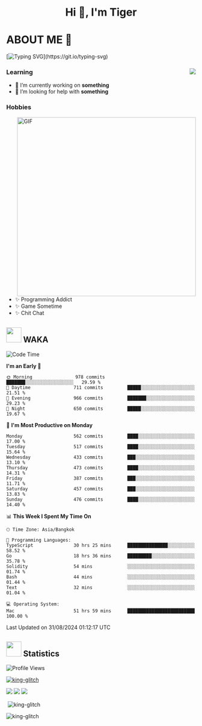 <h1 align="center">Hi 👋, I'm Tiger</h1>




# ABOUT ME 💬

[![Typing SVG](https://readme-typing-svg.herokuapp.com?color=22F771&vCenter=true&lines=A+perssionate+developer+from+nowhere.)](https://git.io/typing-svg)

<div>
 <img align="right" src="https://spotify-github-profile.vercel.app/api/view?uid=12129734423&cover_image=false&theme=default&bar_color=22d016&bar_color_cover=true" />
 <h3>Learning</h3>
 
 <ul>
  <li>🔭 I’m currently working on <b>something</b></li>
  <li>🤝 I’m looking for help with <b>something</b></li>
 </ul>
 
</div>
<div>
 <h3>Hobbies</h3>
 <img align="right" height="475px"  alt="GIF" src="https://i.pinimg.com/originals/1f/b7/db/1fb7dbee557e5ed509f7517da8a84d58.gif" />
 <ul>
  <li>✨ Programming Addict</li>
  <li>✨ Game Sometime</li>
  <li>✨ Chit Chat</li>
 </ul>
 
</div>



## <img height="40" src="https://raw.githubusercontent.com/innng/innng/master/assets/kyubey.gif"/> WAKA

<!--START_SECTION:waka-->
![Code Time](http://img.shields.io/badge/Code%20Time-2%2C286%20hrs%2035%20mins-blue)

**I'm an Early 🐤** 

```text
🌞 Morning                978 commits         ███████░░░░░░░░░░░░░░░░░░   29.59 % 
🌆 Daytime                711 commits         █████░░░░░░░░░░░░░░░░░░░░   21.51 % 
🌃 Evening                966 commits         ███████░░░░░░░░░░░░░░░░░░   29.23 % 
🌙 Night                  650 commits         █████░░░░░░░░░░░░░░░░░░░░   19.67 % 
```
📅 **I'm Most Productive on Monday** 

```text
Monday                   562 commits         ████░░░░░░░░░░░░░░░░░░░░░   17.00 % 
Tuesday                  517 commits         ████░░░░░░░░░░░░░░░░░░░░░   15.64 % 
Wednesday                433 commits         ███░░░░░░░░░░░░░░░░░░░░░░   13.10 % 
Thursday                 473 commits         ████░░░░░░░░░░░░░░░░░░░░░   14.31 % 
Friday                   387 commits         ███░░░░░░░░░░░░░░░░░░░░░░   11.71 % 
Saturday                 457 commits         ███░░░░░░░░░░░░░░░░░░░░░░   13.83 % 
Sunday                   476 commits         ████░░░░░░░░░░░░░░░░░░░░░   14.40 % 
```


📊 **This Week I Spent My Time On** 

```text
🕑︎ Time Zone: Asia/Bangkok

💬 Programming Languages: 
TypeScript               30 hrs 25 mins      ███████████████░░░░░░░░░░   58.52 % 
Go                       18 hrs 36 mins      █████████░░░░░░░░░░░░░░░░   35.78 % 
Solidity                 54 mins             ░░░░░░░░░░░░░░░░░░░░░░░░░   01.74 % 
Bash                     44 mins             ░░░░░░░░░░░░░░░░░░░░░░░░░   01.44 % 
Text                     32 mins             ░░░░░░░░░░░░░░░░░░░░░░░░░   01.04 % 

💻 Operating System: 
Mac                      51 hrs 59 mins      █████████████████████████   100.00 % 
```


 Last Updated on 31/08/2024 01:12:17 UTC
<!--END_SECTION:waka-->
## <img height="40" src="https://raw.githubusercontent.com/innng/innng/master/assets/kyubey.gif"/> Statistics
![Profile Views](https://komarev.com/ghpvc/?username=king-glitch)  

<p align="left"> 
 <a href="https://github.com/ryo-ma/github-profile-trophy">
  <img src="https://github-profile-trophy.vercel.app/?username=king-glitch&theme=dracula" alt="king-glitch" />
 </a> </p>

![](https://github-profile-summary-cards.vercel.app/api/cards/profile-details?username=king-glitch&theme=dracula)
![](https://github-profile-summary-cards.vercel.app/api/cards/stats?username=king-glitch&theme=dracula) 
![](https://github-profile-summary-cards.vercel.app/api/cards/productive-time?username=king-glitch&theme=dracula)


<p>&nbsp;<img align="center" src="https://github-readme-stats.vercel.app/api?username=king-glitch&theme=dracula" alt="king-glitch" /></p>

<p><img align="center" src="https://github-readme-streak-stats.herokuapp.com/?user=king-glitch&theme=dracula" alt="king-glitch" /></p>
